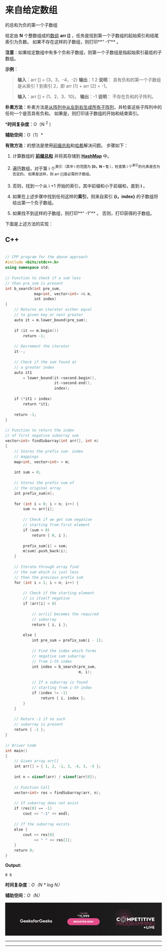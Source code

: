 # 来自给定数组

的总和为负的第一个子数组

给定由 **N** 个整数组成的[数组](https://www.geeksforgeeks.org/introduction-to-arrays/) **arr []** ，任务是找到第一个子数组的起始索引和结尾索引为负数。 如果不存在这样的子数组，则打印**“ -1”** 。

**注意**：如果给定数组中有多个负和子数组，则第一个子数组是指起始索引最低的子数组。

**示例**：

> **输入**：arr [] = {3，3，-4，-2}
> **输出**：1 2
> **说明**：
> 具有负和的第一个子数组是从索引 1 到索引 2，即 arr [1] + arr [2] = -1。
> 
> **输入**：arr [] = {1、2、3、10}。
> **输出**：-1
> **说明**：
> 不存在负和的子阵列。

**朴素方法**：朴素方法是[从阵列中从左到右生成所有子阵列](https://www.geeksforgeeks.org/generating-subarrays-using-recursion/)，并检查这些子阵列中的任何一个是否具有负和。 如果是，则打印该子数组的开始和结束索引。

***时间复杂度**：O（N <sup>2</sup> ）

**辅助空间**：O（1）*

**有效方法**：的想法是使用[前缀总和](https://www.geeksforgeeks.org/prefix-sum-array-implementation-applications-competitive-programming/)和[哈希](http://www.geeksforgeeks.org/hashing-data-structure/)解决问题。 步骤如下：

1.  计算数组的 **[前缀总和](https://www.geeksforgeeks.org/prefix-sum-array-implementation-applications-competitive-programming/)** 并将其存储到 **[HashMap](http://www.geeksforgeeks.org/java-util-hashmap-in-java/)** 中。

2.  遍历数组，对于第 i 个<sup>索引（其中 i 的范围为 **[0，N – 1]** ），检查第 i 个<sup>索引</sup>的元素是否为 否定的。 如果是这样，则 arr [i]是必需的子数组。</sup>

3.  否则，找到一个从 i +1 开始的索引，其中前缀和小于前缀和，直到 **i** 。

4.  如果在上述步骤中找到任何这样的**索引**，则来自索引 **{i，index}** 的子数组将给出第一个负子数组。

5.  如果找不到这样的子数组，则打印**“ -1”** 。 否则，打印获得的子数组。

下面是上述方法的实现：

## C++

```cpp

// CPP program for the above approach 
#include <bits/stdc++.h> 
using namespace std; 

// Function to check if a sum less 
// than pre_sum is present 
int b_search(int pre_sum, 
             map<int, vector<int> >& m, 
             int index) 
{ 
    // Returns an iterator either equal 
    // to given key or next greater 
    auto it = m.lower_bound(pre_sum); 

    if (it == m.begin()) 
        return -1; 

    // Decrement the iterator 
    it--; 

    // Check if the sum found at 
    // a greater index 
    auto it1 
        = lower_bound(it->second.begin(), 
                      it->second.end(), 
                      index); 

    if (*it1 > index) 
        return *it1; 

    return -1; 
} 

// Function to return the index 
// of first negative subarray sum 
vector<int> findSubarray(int arr[], int n) 
{ 
    // Stores the prefix sum- index 
    // mappings 
    map<int, vector<int> > m; 

    int sum = 0; 

    // Stores the prefix sum of 
    // the original array 
    int prefix_sum[n]; 

    for (int i = 0; i < n; i++) { 
        sum += arr[i]; 

        // Check if we get sum negative 
        // starting from first element 
        if (sum < 0) 
            return { 0, i }; 

        prefix_sum[i] = sum; 
        m[sum].push_back(i); 
    } 

    // Iterate through array find 
    // the sum which is just less 
    // then the previous prefix sum 
    for (int i = 1; i < n; i++) { 

        // Check if the starting element 
        // is itself negative 
        if (arr[i] < 0) 

            // arr[i] becomes the required 
            // subarray 
            return { i, i }; 

        else { 
            int pre_sum = prefix_sum[i - 1]; 

            // Find the index which forms 
            // negative sum subarray 
            // from i-th index 
            int index = b_search(pre_sum, 
                                 m, i); 

            // If a subarray is found 
            // starting from i-th index 
            if (index != -1) 
                return { i, index }; 
        } 
    } 

    // Return -1 if no such 
    // subarray is present 
    return { -1 }; 
} 

// Driver Code 
int main() 
{ 
    // Given array arr[] 
    int arr[] = { 1, 2, -1, 3, -4, 3, -5 }; 

    int n = sizeof(arr) / sizeof(arr[0]); 

    // Function Call 
    vector<int> res = findSubarray(arr, n); 

    // If subarray does not exist 
    if (res[0] == -1) 
        cout << "-1" << endl; 

    // If the subarray exists 
    else { 
        cout << res[0] 
             << " " << res[1]; 
    } 
    return 0; 
} 

```

**Output:**

```
0 6

```

**时间复杂度**：*O（N * log N）*

**辅助空间**：*O（N）*

[![competitive-programming-img](img/5211864e7e7a28eeeb039fa5d6073a24.png)](https://practice.geeksforgeeks.org/courses/competitive-programming-live?utm_source=geeksforgeeks&utm_medium=article&utm_campaign=gfg_article_cp)

* * *

* * *



